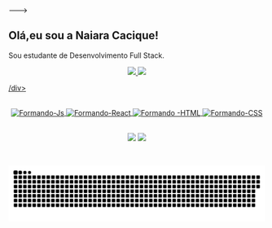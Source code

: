 
--->
##  Olá,eu sou a Naiara Cacique!
Sou estudante de Desenvolvimento Full Stack.
 
</div>
<div align="center">
  <a href="https://github.com/Nai-Cacique">
  <img height="180em" src="https://github-readme-stats.vercel.app/api?username=Nai-Cacique&show_icons=true&theme=synthwave&include_all_commits=true&count_private=true"/>
  <img height="180em" src="https://github-readme-stats.vercel.app/api/top-langs/?username=Nai-Cacique&layout=compact&langs_count=7&theme=synthwave"/>
</div>
  
  
/div>
</br>
<div align="center">
<div style="display: inline_block"><br>
  <img align="center" alt="Formando-Js" height="30" width="40" src="https://raw.githubusercontent.com/devicons/devicon/master/icons/javascript/javascript-plain .svg">
  <img align="center" alt="Formando-React" height="30" width="40" src="https://raw.githubusercontent.com/devicons/devicon/master/icons/react/react-original .svg">
  <img align="center" alt="Formando -HTML" height="30" width="40" src="https://raw.githubusercontent.com/devicons/devicon/master/icons/html5/html5-original .svg">
  <img align="center" alt="Formando-CSS" height="30" width="40" src="https://raw.githubusercontent.com/devicons/devicon/master/icons/css3/css3-original .svg">
</div>
</div>
</br>

<div align="center">
  

  <a href = "mailto:naiaracacique@gmail.com"><img src="https://img.shields.io/badge/-Gmail-%23333?style=for-the-badge&logo=gmail&logoColor=white" destino ="_blank"></a>
<a href="Link linkedin" target="_blank"><img src="https://www.linkedin.com/in/naiara-lana-cacique-277a3624a/" destino ="_blank"></a>
</div>
</br>

![ cobra gif ](https://github.com/Nai-Cacique/Nai-Cacique/blob/output/github-contribution-grid-snake.svg)


